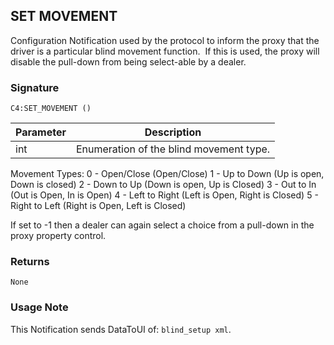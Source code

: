 ## SET MOVEMENT

Configuration Notification used by the protocol to inform the proxy that the driver is a particular blind movement function.  If this is used, the proxy will disable the pull-down from being select-able by a dealer.

### Signature

`C4:SET_MOVEMENT ()`


| Parameter | Description |
| --- | --- |
| int | Enumeration of the blind  movement type. |

Movement Types:
0 - Open/Close (Open/Close)
1 - Up to Down (Up is open, Down is closed)
2 - Down to Up (Down is open, Up is Closed)
3 - Out to In (Out is Open, In is Open)
4 - Left to Right (Left is Open, Right is Closed)
5 - Right to Left (Right is Open, Left is Closed)

If set to -1 then a dealer can again select a choice from a pull-down in the proxy property control.


### Returns

`None`


### Usage Note

 This Notification sends DataToUI of: `blind_setup xml`.